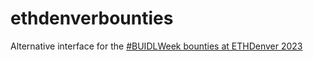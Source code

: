 # ethdenverbounties

Alternative interface for the [#BUIDLWeek bounties at ETHDenver 2023](https://app.buidlbox.io/ethdenver/ethdenver-2023)
